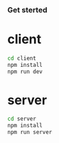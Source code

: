 ### Get sterted

# client

```bash
cd client
npm install
npm run dev
```

# server

```bash
cd server
npm install
npm run server
```
